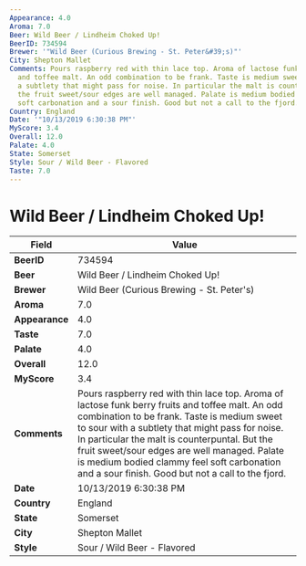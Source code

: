 ```yaml
---
Appearance: 4.0
Aroma: 7.0
Beer: Wild Beer / Lindheim Choked Up!
BeerID: 734594
Brewer: '"Wild Beer (Curious Brewing - St. Peter&#39;s)"'
City: Shepton Mallet
Comments: Pours raspberry red with thin lace top. Aroma of lactose funk berry fruits
  and toffee malt. An odd combination to be frank. Taste is medium sweet to sour with
  a subtlety that might pass for noise. In particular the malt is counterpuntal. But
  the fruit sweet/sour edges are well managed. Palate is medium bodied clammy feel
  soft carbonation and a sour finish. Good but not a call to the fjord.
Country: England
Date: '"10/13/2019 6:30:38 PM"'
MyScore: 3.4
Overall: 12.0
Palate: 4.0
State: Somerset
Style: Sour / Wild Beer - Flavored
Taste: 7.0
---
```


# Wild Beer / Lindheim Choked Up!

| Field         | Value |
|---------------|-------|
| **BeerID** | 734594 |
| **Beer** | Wild Beer / Lindheim Choked Up! |
| **Brewer** | Wild Beer (Curious Brewing - St. Peter&#39;s) |
| **Aroma** | 7.0 |
| **Appearance** | 4.0 |
| **Taste** | 7.0 |
| **Palate** | 4.0 |
| **Overall** | 12.0 |
| **MyScore** | 3.4 |
| **Comments** | Pours raspberry red with thin lace top. Aroma of lactose funk berry fruits and toffee malt. An odd combination to be frank. Taste is medium sweet to sour with a subtlety that might pass for noise. In particular the malt is counterpuntal. But the fruit sweet/sour edges are well managed. Palate is medium bodied clammy feel soft carbonation and a sour finish. Good but not a call to the fjord. |
| **Date** | 10/13/2019 6:30:38 PM |
| **Country** | England |
| **State** | Somerset |
| **City** | Shepton Mallet |
| **Style** | Sour / Wild Beer - Flavored |
